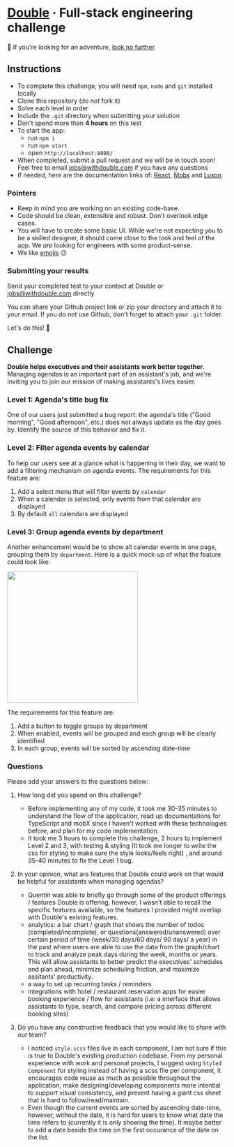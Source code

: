 # [Double](https://withdouble.com) · Full-stack engineering challenge

:wave: If you're looking for an adventure, [look no further](https://withdouble.com/jobs).

## Instructions

- To complete this challenge, you will need `npm`, `node` and `git` installed locally
- Clone this repository (do _not_ fork it)
- Solve each level in order
- Include the `.git` directory when submitting your solution
- Don't spend more than **4 hours** on this test
- To start the app:
  - run `npm i`
  - run `npm start`
  - open `http://localhost:8080/`
- When completed, submit a pull request and we will be in touch soon! Feel free to email jobs@withdouble.com if you have any questions
- If needed, here are the documentation links of: [React](https://reactjs.org/), [Mobx](https://mobx.js.org/index.html) and [Luxon](https://moment.github.io/luxon/index.html)

### Pointers

- Keep in mind you are working on an existing code-base.
- Code should be clean, extensible and robust. Don't overlook edge cases.
- You will have to create some basic UI. While we're not expecting you to be a skilled designer, it should come close to the look and feel of the app. We _are_ looking for engineers with some product-sense.
- We like [emojis](https://gitmoji.carloscuesta.me/) :wink:

### Submitting your results

Send your completed test to your contact at Double or jobs@withdouble.com directly

You can share your Github project link or zip your directory and attach it to your email. If you do not use Github, don't forget to attach your `.git` folder.

Let's do this! :muscle:

## Challenge

**Double helps executives and their assistants work better together**. Managing agendas is an important part of an assistant's job, and we're inviting you to join our mission of making assistants's lives easier.

### Level 1: Agenda's title bug fix

One of our users just submitted a bug report: the agenda's title ("Good morning", "Good afternoon", etc.) does not always update as the day goes by.
Identify the source of this behavior and fix it.

### Level 2: Filter agenda events by calendar

To help our users see at a glance what is happening in their day, we want to add a filtering mechanism on agenda events. The requirements for this feature are:

1. Add a select menu that will filter events by `calendar`
2. When a calendar is selected, only events from that calendar are displayed
3. By default `all` calendars are displayed

### Level 3: Group agenda events by department

Another enhancement would be to show all calendar events in one page, grouping them by `department`. Here is a quick mock-up of what the feature could look like:

<img src="https://user-images.githubusercontent.com/45558407/61964225-5f967b80-af9b-11e9-9e39-b201a5644bf9.png" width="300" />

The requirements for this feature are:

1. Add a button to toggle groups by department
2. When enabled, events will be grouped and each group will be clearly identified
3. In each group, events will be sorted by ascending date-time

### Questions

Please add your answers to the questions below:

1. How long did you spend on this challenge?
   - Before implementing any of my code, it took me 30-35 minutes to understand the flow of the application, read up documentations for TypeScript and mobX since I haven't worked with these technologies before, and plan for my code implementation.
   - It took me 3 hours to complete this challenge, 2 hours to implement Level 2 and 3, with testing & styling (It took me longer to write the css for styling to make sure the style looks/feels right) , and around 35-40 minutes to fix the Level 1 bug.
2. In your opinion, what are features that Double could work on that would be helpful for assistants when managing agendas?

   - Quentin was able to briefly go through some of the product offerings / features Double is offering, however, I wasn't able to recall the specific features available, so the features I provided might overlap with Double's existing features.
   - analytics: a bar chart / graph that shows the number of todos (completed/incomplete), or questions(answered/unanswered) over certain period of time (week/30 days/60 days/ 90 days/ a year) in the past where users are able to use the data from the graph/chart to track and analyze peak days during the week, months or years. This will allow assistants to better predict the executives' schedules and plan ahead, minimize scheduling friction, and maximize assitants' productivity.
   - a way to set up recurring tasks / reminders
   - integrations with hotel / restaurant reservation apps for easier booking experience / flow for assistants (i.e: a interface that allows assistants to type, search, and compare pricing across different booking sites)

3. Do you have any constructive feedback that you would like to share with our team?
   - I noticed `style.scss` files live in each component, I am not sure if this is true to Double's existing production codebase. From my personal experience with work and personal projects, I suggest using `Styled Component` for styling instead of having a scss file per component, it encourages code reuse as much as possible throughout the application, make designing/developing components more intential to support visual consistency, and prevent having a giant css sheet that is hard to follow/read/maintain.
   - Even though the current events are sorted by ascending date-time, however, without the date, it is hard for users to know what date the time refers to (currently it is only showing the time). It maybe better to add a date beside the time on the first occurance of the date on the list.

